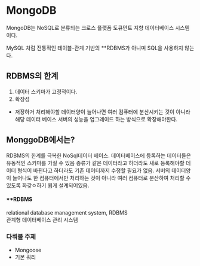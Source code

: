 # MongoDB

MongoDB는 NoSQL로 분류되는 크로스 플랫폼 도큐먼트 지향 데이터베이스 시스템이다. 

MySQL 처럼 전통적인 테이블-관계 기반의 **RDBMS가 아니며 SQL을 사용하지 않는다. 


## RDBMS의 한계
1. 데이터 스키마가 고정적이다.
2. 확장성
- 저장하거 처리해야할 데이터양이 늘어나면 여러 컴퓨터에 분산시키는 것이 아니라 해당 데이터 베이스 서버의 성능을 업그레이드 하는 방식으로 확장해야한다.


## MonggoDB에서는?
RDBMS의 한계를 극복한 NoSql데이터 베이스. 데이터베이스에 등록하는 데이터들은 유동적인 스키마를 가질 수 있음 종류가 같은 데이터라고 하더라도 새로 등록해야할 데이터 형식이 바뀐다고 하더라도 기존 데이터까지 수정할 필요가 없음.
서버의 데이터양이 늘어나도 한 컴퓨터에서만 처리하는 것이 아니라 여러 컴퓨터로 분산하여 처리할 수 있도록 화갖ㅇ하기 윕게 설계되어있음.


#### **RDBMS
relational database management system, RDBMS  
관계형 데이터베이스 관리 시스템



### 다뤄볼 주제
- Mongoose
- 기본 쿼리
